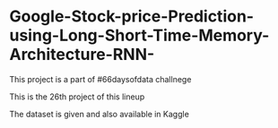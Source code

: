 # Google-Stock-price-Prediction-using-Long-Short-Time-Memory-Architecture-RNN-

This project is a part of #66daysofdata challnege 

This is the 26th project of this lineup

The dataset is given and also available in Kaggle 
